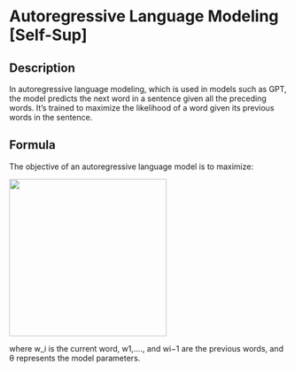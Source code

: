 # Autoregressive Language Modeling [Self-Sup]

## Description

In autoregressive language modeling, which is used in models such as GPT, the model predicts the next word in a sentence given all the preceding words. It’s trained to maximize the likelihood of a word given its previous words in the sentence.

## Formula

The objective of an autoregressive language model is to maximize:

<img src="image1.png" style="width:2.96354in" />

where w\_i is the current word, w1,...., and wi−1 are the previous words, and θ represents the model parameters.
